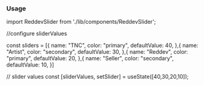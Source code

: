 ### Usage

import ReddevSlider from './lib/components/ReddevSlider';

//configure sliderValues

const sliders = [{
  name: "TNC",
  color: "primary",
  defaultValue: 40,
},{
  name: "Artist",
  color: "secondary",
  defaultValue: 30,
},{
  name: "Reddev",
  color: "primary",
  defaultValue: 20,
},{
  name: "Seller",
  color: "secondary",
  defaultValue: 10,
}]

// slider values
const [sliderValues, setSlider] = useState([40,30,20,10]);
